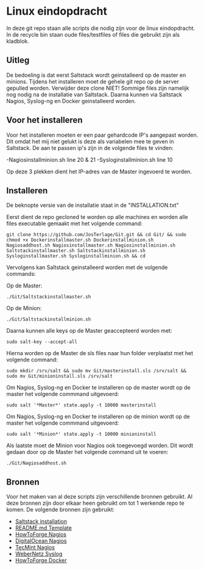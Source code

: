 # Linux eindopdracht

In deze git repo staan alle scripts die nodig zijn voor de linux eindopdracht. In de recycle bin staan oude files/testfiles of files die gebruikt zijn als kladblok.

## Uitleg

De bedoeling is dat eerst Saltstack wordt geinstalleerd op de master en minions. Tijdens het installeren moet de gehele git repo op de server gepulled worden. Verwijder deze clone NIET! Sommige files zijn namelijk nog nodig na de installatie van Saltstack. Daarna kunnen via Saltstack Nagios, Syslog-ng en Docker geinstalleerd worden.

## Voor het installeren

Voor het installeren moeten er een paar gehardcode IP's aangepast worden. Dit omdat het mij niet gelukt is deze als variabelen mee te geven in Saltstack.
De aan te passen ip's zijn in de volgende files te vinden:

-Nagiosinstallminion.sh        line 20 & 21
-Sysloginstallminion.sh        line 10

Op deze 3 plekken dient het IP-adres van de Master ingevoerd te worden.


## Installeren

De beknopte versie van de installatie staat in de "INSTALLATION.txt"

Eerst dient de repo gecloned te worden op alle machines en worden alle files executable gemaakt met het volgende command:

```
git clone https://github.com/JosTerlage/Git.git && cd Git/ && sudo chmod +x Dockerinstallmaster.sh Dockerinstallminion.sh Nagiosaddhost.sh Nagiosinstallmaster.sh Nagiosinstallminion.sh Saltstackinstallmaster.sh Saltstackinstallminion.sh Sysloginstallmaster.sh Sysloginstallminion.sh && cd
```

Vervolgens kan Saltstack geinstalleerd worden met de volgende commands:

Op de Master:

```
./Git/Saltstackinstallmaster.sh
```

Op de Minion:

```
./Git/Saltstackinstallminion.sh
```

Daarna kunnen alle keys op de Master geaccepteerd worden met:

```
sudo salt-key --accept-all
```

Hierna worden op de Master de sls files naar hun folder verplaatst met het volgende command:

```
sudo mkdir /srv/salt && sudo mv Git/masterinstall.sls /srv/salt && sudo mv Git/minioninstall.sls /srv/salt
```

Om Nagios, Syslog-ng en Docker te installeren op de master wordt op de master het volgende commmand uitgevoerd:

```
sudo salt '*Master*' state.apply -t 10000 masterinstall
```

Om Nagios, Syslog-ng en Docker te installeren op de minion wordt op de master het volgende commmand uitgevoerd:

```
sudo salt '*Minion*' state.apply -t 10000 minioninstall
```

Als laatste moet de Minion voor Nagios ook toegevoegd worden. Dit wordt gedaan door op de Master het volgende command uit te voeren:

```
./Git/Nagiosaddhost.sh
```


## Bronnen

Voor het maken van al deze scripts zijn verschillende bronnen gebruikt. Al deze bronnen zijn door elkaar heen gebruikt om tot 1 werkende repo te komen. De volgende bronnen zijn gebruikt:

* [Saltstack installation](https://docs.saltstack.com/en/2017.7/topics/tutorials/salt_bootstrap.html)
* [README.md Template](https://gist.github.com/PurpleBooth/109311bb0361f32d87a2)
* [HowToForge Nagios](https://www.howtoforge.com/tutorial/ubuntu-nagios/)
* [DigitalOcean Nagios](https://www.digitalocean.com/community/tutorials/how-to-install-nagios-4-and-monitor-your-servers-on-ubuntu-16-04)
* [TecMint Nagios](https://www.tecmint.com/install-nagios-core-in-ubuntu-and-debian/)
* [WeberNetz Syslog](https://blog.webernetz.net/basic-syslog-ng-installation/)
* [HowToForge Docker](https://www.howtoforge.com/tutorial/ubuntu-docker/)
